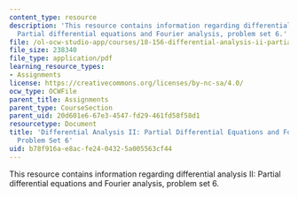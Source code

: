 ```yaml
---
content_type: resource
description: 'This resource contains information regarding differential analysis II:
  Partial differential equations and Fourier analysis, problem set 6.'
file: /ol-ocw-studio-app/courses/18-156-differential-analysis-ii-partial-differential-equations-and-fourier-analysis-spring-2016/b78f916ae8acfe2404325a005563cf44_MIT18_156S16_pset6.pdf
file_size: 238340
file_type: application/pdf
learning_resource_types:
- Assignments
license: https://creativecommons.org/licenses/by-nc-sa/4.0/
ocw_type: OCWFile
parent_title: Assignments
parent_type: CourseSection
parent_uid: 20d601e6-67e3-4547-fd29-461fd58f58d1
resourcetype: Document
title: 'Differential Analysis II: Partial Differential Equations and Fourier Analysis,
  Problem Set 6'
uid: b78f916a-e8ac-fe24-0432-5a005563cf44
---
```

This resource contains information regarding differential analysis II: Partial differential equations and Fourier analysis, problem set 6.